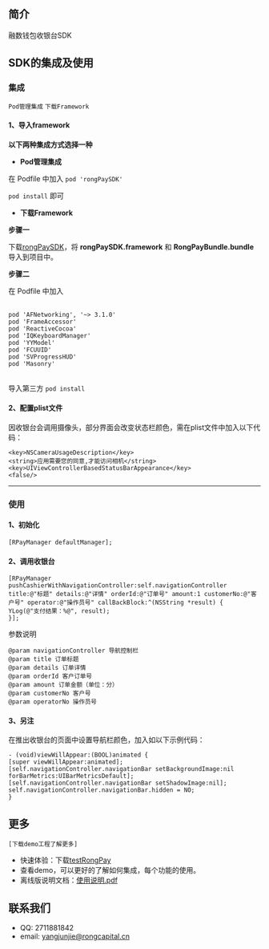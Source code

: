 ## 简介
 
 融数钱包收银台SDK

## SDK的集成及使用

### 集成
 
 `Pod管理集成` `下载Framework`

#### 1、导入framework
 **以下两种集成方式选择一种**
 - **Pod管理集成** 
 
 在 Podfile 中加入 `pod 'rongPaySDK'`
 
 `pod install` 即可
 
 - **下载Framework** 
 
 **步骤一**
 
 下载[rongPaySDK](https://github.com/Junior-Young/rongPaySDK)，将 **rongPaySDK.framework** 和 **RongPayBundle.bundle**导入到项目中。
 
 **步骤二**
 
 在 Podfile 中加入 
 
 </br>`pod 'AFNetworking', '~> 3.1.0'`
 </br>`pod 'FrameAccessor'`
 </br>`pod 'ReactiveCocoa'`
 </br>`pod 'IQKeyboardManager'`
 </br>`pod 'YYModel'`
 </br>`pod 'FCUUID'`
 </br>`pod 'SVProgressHUD'`
 </br>`pod 'Masonry'`
 
 </br>导入第三方 `pod install`

#### 2、配置plist文件
 
 因收银台会调用摄像头，部分界面会改变状态栏颜色，需在plist文件中加入以下代码：
 ``` 
 <key>NSCameraUsageDescription</key>
 <string>应用需要您的同意,才能访问相机</string>
 <key>UIViewControllerBasedStatusBarAppearance</key>
 <false/>
 ```
 
 -------------------
 ### 使用
 #### 1、初始化
 
 ``` 
 [RPayManager defaultManager];
 ```
 
 #### 2、调用收银台
 
 ``` 
 [RPayManager pushCashierWithNavigationController:self.navigationController title:@"标题" details:@"详情" orderId:@"订单号" amount:1 customerNo:@"客户号" operator:@"操作员号" callBackBlock:^(NSString *result) {
 YLog(@"支付结果：%@", result);
 }];
 ```
 
 参数说明
 
 ``` 
 @param navigationController 导航控制栏
 @param title 订单标题
 @param details 订单详情
 @param orderId 客户订单号
 @param amount 订单金额（单位：分）
 @param customerNo 客户号
 @param operatorNo 操作员号
 ```
 #### 3、另注
 
 在推出收银台的页面中设置导航栏颜色，加入如以下示例代码：
 
 ``` 
 - (void)viewWillAppear:(BOOL)animated {
 [super viewWillAppear:animated];
 [self.navigationController.navigationBar setBackgroundImage:nil forBarMetrics:UIBarMetricsDefault];
 [self.navigationController.navigationBar setShadowImage:nil];
 self.navigationController.navigationBar.hidden = NO;
 }
 ```
 ## 更多
 `[下载demo工程了解更多]`
 - 快速体验：下载[testRongPay](https://github.com/Junior-Young/testRongPay)
 - 查看demo，可以更好的了解如何集成，每个功能的使用。
 - 离线版说明文档：[使用说明.pdf](https://github.com/Junior-Young/testRongPay/blob/master/%E4%BD%BF%E7%94%A8%E8%AF%B4%E6%98%8E.pdf)
 
 ## 联系我们
 
 - QQ: 2711881842
 - email: <yangjunjie@rongcapital.cn>
 
 
